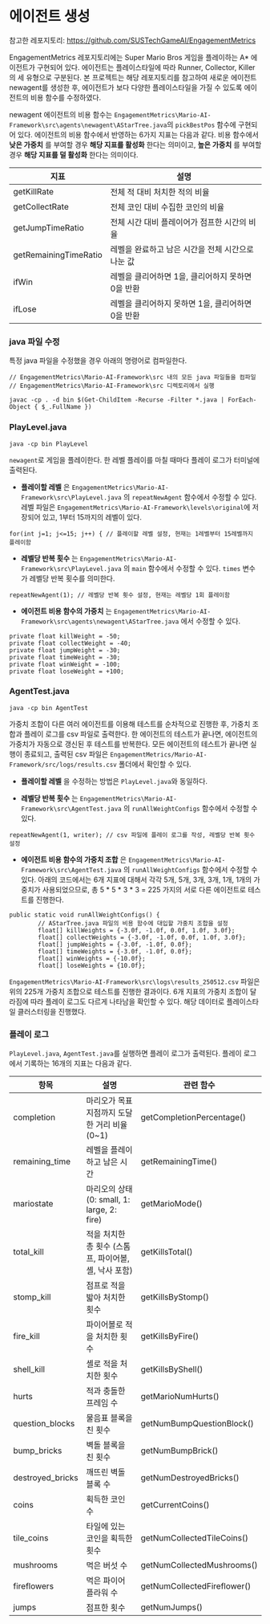 # 에이전트 생성

참고한 레포지토리: https://github.com/SUSTechGameAI/EngagementMetrics

EngagementMetrics 레포지토리에는 Super Mario Bros 게임을 플레이하는 A* 에이전트가 구현되어 있다. 에이전트는 플레이스타일에 따라 Runner, Collector, Killer 의 세 유형으로 구분된다. 본 프로젝트는 해당 레포지토리를 참고하여 새로운 에이전트 newagent를 생성한 후, 에이전트가 보다 다양한 플레이스타일을 가질 수 있도록 에이전트의 비용 함수를 수정하였다.

newagent 에이전트의 비용 함수는 `EngagementMetrics\Mario-AI-Framework\src\agents\newagent\AStarTree.java`의 `pickBestPos` 함수에 구현되어 있다. 에이전트의 비용 함수에서 반영하는 6가지 지표는 다음과 같다. 비용 함수에서 **낮은 가중치** 를 부여할 경우 **해당 지표를 활성화** 한다는 의미이고, **높은 가중치** 를 부여할 경우 **해당 지표를 덜 활성화** 한다는 의미이다.  

| 지표                 | 설명                                                 |
|----------------------|------------------------------------------------------|
| getKillRate          | 전체 적 대비 처치한 적의 비율                        |
| getCollectRate       | 전체 코인 대비 수집한 코인의 비율                    |
| getJumpTimeRatio     | 전체 시간 대비 플레이어가 점프한 시간의 비율         |
| getRemainingTimeRatio| 레벨을 완료하고 남은 시간을 전체 시간으로 나눈 값    |
| ifWin                | 레벨을 클리어하면 1을, 클리어하지 못하면 0을 반환    |
| ifLose               | 레벨을 클리어하지 못하면 1을, 클리어하면 0을 반환    |


### java 파일 수정
특정 java 파일을 수정했을 경우 아래의 명령어로 컴파일한다.
```
// EngagementMetrics\Mario-AI-Framework\src 내의 모든 java 파일들을 컴파일
// EngagementMetrics\Mario-AI-Framework\src 디렉토리에서 실행

javac -cp . -d bin $(Get-ChildItem -Recurse -Filter *.java | ForEach-Object { $_.FullName })
```

### PlayLevel.java
```
java -cp bin PlayLevel
```

`newagent`로 게임을 플레이한다. 한 레벨 플레이를 마칠 때마다 플레이 로그가 터미널에 출력된다.

- **플레이할 레벨** 은 `EngagementMetrics\Mario-AI-Framework\src\PlayLevel.java` 의 `repeatNewAgent` 함수에서 수정할 수 있다. 레벨 파일은 `EngagementMetrics\Mario-AI-Framework\levels\original`에 저장되어 있고, 1부터 15까지의 레벨이 있다.
```
for(int j=1; j<=15; j++) { // 플레이할 레벨 설정, 현재는 1레벨부터 15레벨까지 플레이함
```

- **레벨당 반복 횟수** 는 `EngagementMetrics\Mario-AI-Framework\src\PlayLevel.java` 의 `main` 함수에서 수정할 수 있다. `times` 변수가 레벨당 반복 횟수를 의미한다.
```
repeatNewAgent(1); // 레벨당 반복 횟수 설정, 현재는 레벨당 1회 플레이함
```

- **에이전트 비용 함수의 가중치** 는 `EngagementMetrics\Mario-AI-Framework\src\agents\newagent\AStarTree.java` 에서 수정할 수 있다.
```
private float killWeight = -50;
private float collectWeight = -40;
private float jumpWeight = -30;
private float timeWeight = -30;
private float winWeight = -100;
private float loseWeight = +100;
```

### AgentTest.java
```
java -cp bin AgentTest
```

가중치 조합이 다른 여러 에이전트를 이용해 테스트를 순차적으로 진행한 후, 가중치 조합과 플레이 로그를 csv 파일로 출력한다. 한 에이전트의 테스트가 끝나면, 에이전트의 가중치가 자동으로 갱신된 후 테스트를 반복한다. 모든 에이전트의 테스트가 끝나면 실행이 종료되고, 출력된 csv 파일은 `EngagementMetrics/Mario-AI-Framework/src/logs/results.csv` 폴더에서 확인할 수 있다.

- **플레이할 레벨** 을 수정하는 방법은 `PlayLevel.java`와 동일하다.

- **레벨당 반복 횟수** 는 `EngagementMetrics\Mario-AI-Framework\src\AgentTest.java` 의 `runAllWeightConfigs` 함수에서 수정할 수 있다.

```
repeatNewAgent(1, writer); // csv 파일에 플레이 로그를 작성, 레벨당 반복 횟수 설정
```

- **에이전트 비용 함수의 가중치 조합** 은 `EngagementMetrics\Mario-AI-Framework\src\AgentTest.java` 의 `runAllWeightConfigs` 함수에서 수정할 수 있다. 아래의 코드에서는 6개 지표에 대해서 각각 5개, 5개, 3개, 3개, 1개, 1개의 가중치가 사용되었으므로, 총 5 * 5 * 3 * 3 = 225 가지의 서로 다른 에이전트로 테스트를 진행한다.
```
public static void runAllWeightConfigs() {
        // AStarTree.java 파일의 비용 함수에 대입할 가중치 조합을 설정
        float[] killWeights = {-3.0f, -1.0f, 0.0f, 1.0f, 3.0f};
        float[] collectWeights = {-3.0f, -1.0f, 0.0f, 1.0f, 3.0f};
        float[] jumpWeights = {-3.0f, -1.0f, 0.0f};
        float[] timeWeights = {-3.0f, -1.0f, 0.0f};
        float[] winWeights = {-10.0f};
        float[] loseWeights = {10.0f};
```

`EngagementMetrics\Mario-AI-Framework\src\logs\results_250512.csv` 파일은 위의 225개 가중치 조합으로 테스트를 진행한 결과이다. 6개 지표의 가중치 조합이 달라짐에 따라 플레이 로그도 다르게 나타남을 확인할 수 있다. 해당 데이터로 플레이스타일 클러스터링을 진행했다.

### 플레이 로그

`PlayLevel.java`, `AgentTest.java`를 실행하면 플레이 로그가 출력된다. 플레이 로그에서 기록하는 16개의 지표는 다음과 같다.

| 항목 | 설명 | 관련 함수 |
|-----|-----|-----|
| completion | 마리오가 목표 지점까지 도달한 거리 비율 (0~1) | getCompletionPercentage() |
| remaining_time | 레벨을 플레이하고 남은 시간 | getRemainingTime() |
| mariostate | 마리오의 상태 (0: small, 1: large, 2: fire) | getMarioMode() |
| total_kill | 적을 처치한 총 횟수 (스톰프, 파이어볼, 셸, 낙사 포함) | getKillsTotal() |
| stomp_kill | 점프로 적을 밟아 처치한 횟수 | getKillsByStomp() |
| fire_kill | 파이어볼로 적을 처치한 횟수 | getKillsByFire() |
| shell_kill | 셸로 적을 처치한 횟수 | getKillsByShell() |
| hurts | 적과 충돌한 프레임 수 | getMarioNumHurts() |
| question_blocks | 물음표 블록을 친 횟수 | getNumBumpQuestionBlock() |
| bump_bricks | 벽돌 블록을 친 횟수 | getNumBumpBrick() |
| destroyed_bricks | 깨뜨린 벽돌 블록 수 | getNumDestroyedBricks() |
| coins | 획득한 코인 수 | getCurrentCoins() |
| tile_coins | 타일에 있는 코인을 획득한 횟수 | getNumCollectedTileCoins() |
| mushrooms | 먹은 버섯 수 | getNumCollectedMushrooms() |
| fireflowers | 먹은 파이어 플라워 수 | getNumCollectedFireflower() |
| jumps | 점프한 횟수 | getNumJumps() |
